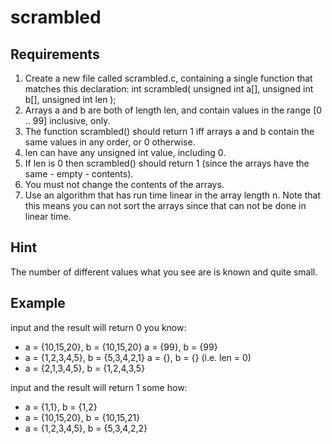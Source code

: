 # scrambled

## Requirements

1. Create a new file called scrambled.c, containing a single function that matches this declaration:
  int scrambled( unsigned int a[], unsigned int b[], unsigned int len );
2. Arrays a and b are both of length len, and contain values in the range [0 .. 99] inclusive, only.
3. The function scrambled() should return 1 iff arrays a and b contain the same values in any order, or 0 otherwise.
4. len can have any unsigned int value, including 0.
5. If len is 0 then scrambled() should return 1 (since the arrays have the same - empty -
contents).
6. You must not change the contents of the arrays.
7. Use an algorithm that has run time linear in the array length n. Note that this means you
can not sort the arrays since that can not be done in linear time.

## Hint
The number of different values what you see are is known and quite small.

## Example

input and the result will return 0 you know:

* a = {10,15,20}, b = {10,15,20} a = {99}, b = {99}
* a = {1,2,3,4,5}, b = {5,3,4,2,1} a = {}, b = {} (i.e. len = 0)
* a = {2,1,3,4,5}, b = {1,2,4,3,5}

input and the result will return 1 some how:

* a = {1,1}, b = {1,2}
* a = {10,15,20}, b = {10,15,21} 
* a = {1,2,3,4,5}, b = {5,3,4,2,2}
